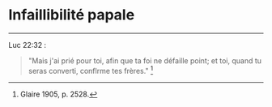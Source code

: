 # Infaillibilité papale

***

Luc 22:32 :

> "Mais j'ai prié pour toi, afin que ta foi ne défaille point; et toi, quand tu seras converti, conflrme tes frères." [^1]

[^1]: Glaire 1905, p. 2528.
